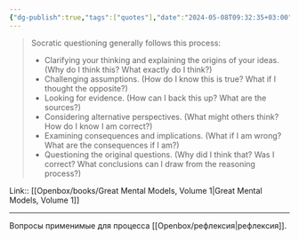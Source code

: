 ```yaml
---
{"dg-publish":true,"tags":["quotes"],"date":"2024-05-08T09:32:35+03:00","title":"socratic questioning","modified_at":"2024-05-22T15:42:04+03:00","aliases":"socratic questioning","dg-path":"/quotes/202405080932.md","permalink":"/quotes/202405080932/","dgPassFrontmatter":true}
---
```



> Socratic questioning generally follows this process:
> - Clarifying your thinking and explaining the origins of your ideas. (Why do I think this? What exactly do I think?)
> - Challenging assumptions. (How do I know this is true? What if I thought the opposite?)
> - Looking for evidence. (How can I back this up? What are the sources?)
> - Considering alternative perspectives. (What might others think? How do I know I am correct?)
> - Examining consequences and implications. (What if I am wrong? What are the consequences if I am?)
> - Questioning the original questions. (Why did I think that? Was I correct? What conclusions can I draw from the reasoning process?)


Link:: [[Openbox/books/Great Mental Models, Volume 1|Great Mental Models, Volume 1]]

---

Вопросы применимые для процесса [[Openbox/рефлексия|рефлексия]].
